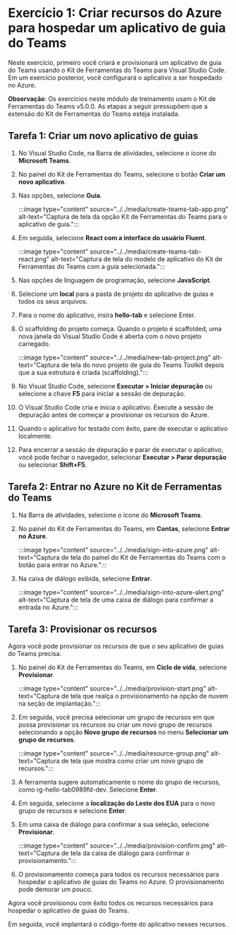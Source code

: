 # Exercício 1: Criar recursos do Azure para hospedar um aplicativo de guia do Teams

Neste exercício, primeiro você criará e provisionará um aplicativo de guia do Teams usando o Kit de Ferramentas do Teams para Visual Studio Code. Em um exercício posterior, você configurará o aplicativo a ser hospedado no Azure.

**Observação**:  Os exercícios neste módulo de treinamento usam o Kit de Ferramentas do Teams v5.0.0. As etapas a seguir pressupõem que a extensão do Kit de Ferramentas do Teams esteja instalada.

## Tarefa 1: Criar um novo aplicativo de guias

1. No Visual Studio Code, na Barra de atividades, selecione o ícone do **Microsoft Teams**.

1. No painel do Kit de Ferramentas do Teams, selecione o botão **Criar um novo aplicativo**.

1. Nas opções, selecione **Guia**.

    :::image type="content" source="../../media/create-teams-tab-app.png" alt-text="Captura de tela da opção Kit de Ferramentas do Teams para o aplicativo de guia.":::

1. Em seguida, selecione **React com a interface do usuário Fluent**.

    :::image type="content" source="../../media/create-teams-tab-react.png" alt-text="Captura de tela do modelo de aplicativo do Kit de Ferramentas do Teams com a guia selecionada.":::

1. Nas opções de linguagem de programação, selecione **JavaScript**.

1. Selecione um **local** para a pasta de projeto do aplicativo de guias e todos os seus arquivos.

1. Para o nome do aplicativo, insira **hello-tab** e selecione Enter.

1. O scaffolding do projeto começa. Quando o projeto é scaffolded, uma nova janela do Visual Studio Code é aberta com o novo projeto carregado.

    :::image type="content" source="../../media/new-tab-project.png" alt-text="Captura de tela do novo projeto de guia do Teams Toolkit depois que a sua estrutura é criada (scaffolding).":::

1. No Visual Studio Code, selecione **Executar > Iniciar depuração** ou selecione a chave **F5** para iniciar a sessão de depuração.

1. O Visual Studio Code cria e inicia o aplicativo. Execute a sessão de depuração antes de começar a provisionar os recursos do Azure.

1. Quando o aplicativo for testado com êxito, pare de executar o aplicativo localmente.

1. Para encerrar a sessão de depuração e parar de executar o aplicativo, você pode fechar o navegador, selecionar **Executar > Parar depuração** ou selecionar **Shift+F5**.

## Tarefa 2: Entrar no Azure no Kit de Ferramentas do Teams

1. Na Barra de atividades, selecione o ícone do **Microsoft Teams**.

1. No painel do Kit de Ferramentas do Teams, em **Contas**, selecione **Entrar no Azure**.

    :::image type="content" source="../../media/sign-into-azure.png" alt-text="Captura de tela do painel do Kit de Ferramentas do Teams com o botão para entrar no Azure.":::

1. Na caixa de diálogo exibida, selecione **Entrar**.

    :::image type="content" source="../../media/sign-into-azure-alert.png" alt-text="Captura de tela de uma caixa de diálogo para confirmar a entrada no Azure.":::

## Tarefa 3: Provisionar os recursos

Agora você pode provisionar os recursos de que o seu aplicativo de guias do Teams precisa.

1. No painel do Kit de Ferramentas do Teams, em **Ciclo de vida**, selecione **Provisionar**.

    :::image type="content" source="../../media/provision-start.png" alt-text="Captura de tela que realça o provisionamento na opção de nuvem na seção de implantação.":::

1. Em seguida, você precisa selecionar um grupo de recursos em que possa provisionar os recursos ou criar um novo grupo de recursos selecionando a opção **Novo grupo de recursos** no menu **Selecionar um grupo de recursos**.

    :::image type="content" source="../../media/resource-group.png" alt-text="Captura de tela que mostra como criar um novo grupo de recursos.":::

1. A ferramenta sugere automaticamente o nome do grupo de recursos, como rg-hello-tab0989fd-dev. Selecione **Enter**.

1. Em seguida, selecione a **localização do Leste dos EUA** para o novo grupo de recursos e selecione **Enter**.

1. Em uma caixa de diálogo para confirmar a sua seleção, selecione **Provisionar**.

    :::image type="content" source="../../media/provision-confirm.png" alt-text="Captura de tela da caixa de diálogo para confirmar o provisionamento.":::

1. O provisionamento começa para todos os recursos necessários para hospedar o aplicativo de guias do Teams no Azure. O provisionamento pode demorar um pouco.

Agora você provisionou com êxito todos os recursos necessários para hospedar o aplicativo de guias do Teams.

Em seguida, você implantará o código-fonte do aplicativo nesses recursos.
